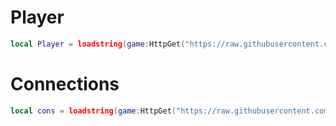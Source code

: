 # Player
 
```lua
local Player = loadstring(game:HttpGet("https://raw.githubusercontent.com/Grayy12/EXT/main/Player.lua", true))()
```

# Connections
```lua
local cons = loadstring(game:HttpGet("https://raw.githubusercontent.com/Grayy12/EXT/main/connections.lua", true))()
```

